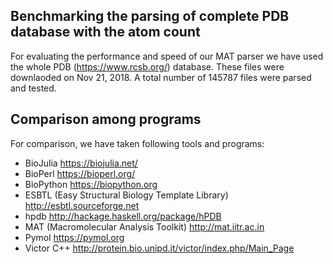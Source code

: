 ## Benchmarking the parsing of complete PDB database with the atom count

For evaluating the performance and speed of our MAT parser we have used the whole PDB  (https://www.rcsb.org/) database. These files were downlaoded on Nov 21, 2018. A total number of 145787 files were parsed and tested.

## Comparison among programs
For comparison, we have taken following tools and programs:
* BioJulia https://biojulia.net/
* BioPerl https://bioperl.org/
* BioPython https://biopython.org
* ESBTL (Easy Structural Biology Template Library) http://esbtl.sourceforge.net
* hpdb http://hackage.haskell.org/package/hPDB
* MAT (Macromolecular Analysis Toolkit) http://mat.iitr.ac.in 
* Pymol https://pymol.org
* Victor C++ http://protein.bio.unipd.it/victor/index.php/Main_Page
